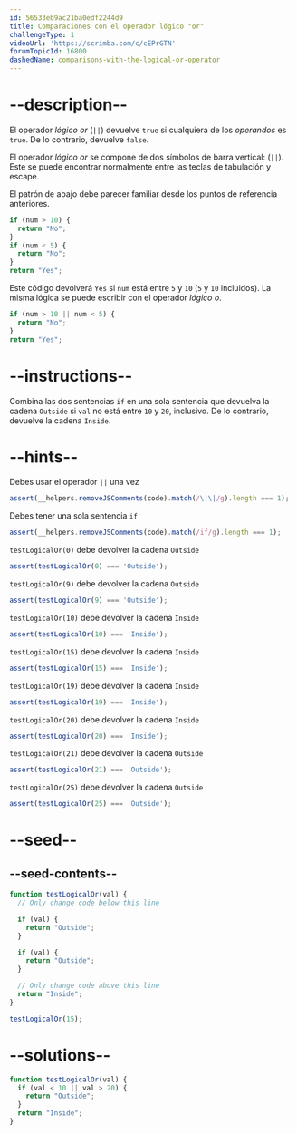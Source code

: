 ```yaml
---
id: 56533eb9ac21ba0edf2244d9
title: Comparaciones con el operador lógico "or"
challengeType: 1
videoUrl: 'https://scrimba.com/c/cEPrGTN'
forumTopicId: 16800
dashedName: comparisons-with-the-logical-or-operator
---
```


# --description--

El operador <dfn>lógico or</dfn> (`||`) devuelve `true` si cualquiera de los <dfn>operandos</dfn> es `true`. De lo contrario, devuelve `false`.

El operador <dfn>lógico or</dfn> se compone de dos símbolos de barra vertical: (`||`). Este se puede encontrar normalmente entre las teclas de tabulación y escape.

El patrón de abajo debe parecer familiar desde los puntos de referencia anteriores.

```js
if (num > 10) {
  return "No";
}
if (num < 5) {
  return "No";
}
return "Yes";
```

Este código devolverá `Yes` si `num` está entre `5` y `10` (`5` y `10` incluidos). La misma lógica se puede escribir con el operador <dfn>lógico o</dfn>.

```js
if (num > 10 || num < 5) {
  return "No";
}
return "Yes";
```

# --instructions--

Combina las dos sentencias `if` en una sola sentencia que devuelva la cadena `Outside` si `val` no está entre `10` y `20`, inclusivo. De lo contrario, devuelve la cadena `Inside`.

# --hints--

Debes usar el operador `||` una vez

```js
assert(__helpers.removeJSComments(code).match(/\|\|/g).length === 1);
```

Debes tener una sola sentencia `if`

```js
assert(__helpers.removeJSComments(code).match(/if/g).length === 1);
```

`testLogicalOr(0)` debe devolver la cadena `Outside`

```js
assert(testLogicalOr(0) === 'Outside');
```

`testLogicalOr(9)` debe devolver la cadena `Outside`

```js
assert(testLogicalOr(9) === 'Outside');
```

`testLogicalOr(10)` debe devolver la cadena `Inside`

```js
assert(testLogicalOr(10) === 'Inside');
```

`testLogicalOr(15)` debe devolver la cadena `Inside`

```js
assert(testLogicalOr(15) === 'Inside');
```

`testLogicalOr(19)` debe devolver la cadena `Inside`

```js
assert(testLogicalOr(19) === 'Inside');
```

`testLogicalOr(20)` debe devolver la cadena `Inside`

```js
assert(testLogicalOr(20) === 'Inside');
```

`testLogicalOr(21)` debe devolver la cadena `Outside`

```js
assert(testLogicalOr(21) === 'Outside');
```

`testLogicalOr(25)` debe devolver la cadena `Outside`

```js
assert(testLogicalOr(25) === 'Outside');
```

# --seed--

## --seed-contents--

```js
function testLogicalOr(val) {
  // Only change code below this line

  if (val) {
    return "Outside";
  }

  if (val) {
    return "Outside";
  }

  // Only change code above this line
  return "Inside";
}

testLogicalOr(15);
```

# --solutions--

```js
function testLogicalOr(val) {
  if (val < 10 || val > 20) {
    return "Outside";
  }
  return "Inside";
}
```
